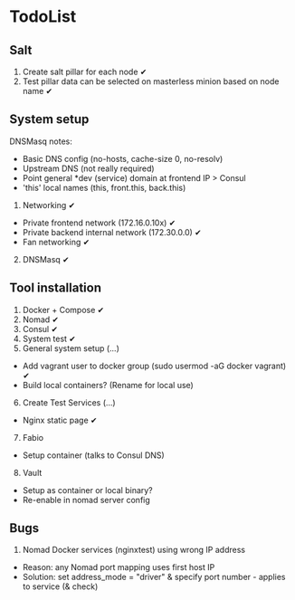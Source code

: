 # TodoList

## Salt

1. Create salt pillar for each node ✔
2. Test pillar data can be selected on masterless minion based on node name ✔

## System setup

DNSMasq notes:
  * Basic DNS config (no-hosts, cache-size 0, no-resolv)
  * Upstream DNS (not really required)
  * Point general *dev (service) domain at frontend IP > Consul
  * 'this' local names (this, front.this, back.this)

1. Networking ✔
  - Private frontend network (172.16.0.10x) ✔
  - Private backend internal network (172.30.0.0) ✔
  - Fan networking ✔
2. DNSMasq ✔

## Tool installation

1. Docker + Compose ✔
2. Nomad ✔
3. Consul ✔
4. System test ✔
5. General system setup (...)
  - Add vagrant user to docker group (sudo usermod -aG docker vagrant) ✔
  - Build local containers? (Rename for local use)
6. Create Test Services (...)
  - Nginx static page ✔
7. Fabio
  - Setup container (talks to Consul DNS)
8. Vault
  - Setup as container or local binary?
  - Re-enable in nomad server config

## Bugs

1. Nomad Docker services (nginxtest) using wrong IP address
  - Reason: any Nomad port mapping uses first host IP
  - Solution: set address_mode = "driver" & specify port number - applies to service (& check)